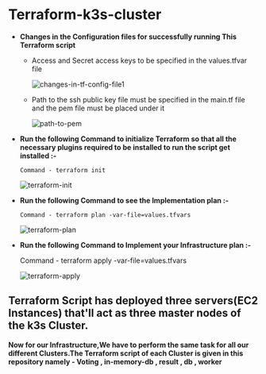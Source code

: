 # Terraform-k3s-cluster

* **Changes in the Configuration files for successfully running This Terraform script**

     * Access and Secret access keys to be specified in the values.tfvar file 

       ![changes-in-tf-config-file1](https://github.com/harsh556/Micro-service-Architecture/assets/114024228/40fed37b-88e7-4ec5-b3a2-fba9f2249b34)

     * Path to the ssh public key file must be specified in the main.tf file and the pem file must be placed under it 

       ![path-to-pem](https://github.com/harsh556/Micro-service-Architecture/assets/114024228/321de692-101b-4e81-abd2-cfa18cf82483)


* **Run the following Command to initialize Terraform so that all the necessary plugins required to be installed to run the script get installed :-**

      Command - terraform init

   ![terraform-init](https://github.com/harsh556/Micro-service-Architecture/assets/114024228/c370b58a-3420-4222-8267-d7ab73f36de9)


* **Run the following Command to see the Implementation plan :-**

      Command - terraform plan -var-file=values.tfvars

    
     ![terraform-plan](https://github.com/harsh556/Micro-service-Architecture/assets/114024228/ceeab375-9732-4615-9bba-441ff2d66c9f)


*  **Run the following Command to Implement your Infrastructure plan :-** 

      Command - terraform apply -var-file=values.tfvars

    ![terraform-apply](https://github.com/harsh556/Micro-service-Architecture/assets/114024228/0e5f03e7-5924-422a-a20b-c82597d730a5)


## Terraform Script has deployed three servers(EC2 Instances) that'll act as three master nodes of the k3s Cluster.

  **Now for our Infrastructure,We have to perform the same task for all our different Clusters.The Terraform script of each Cluster is given in this repository namely - Voting ,  in-memory-db , result , db , worker**

